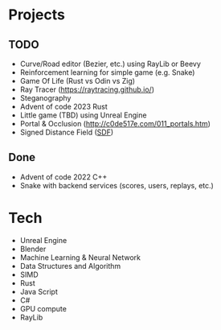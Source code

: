 # Projects

## TODO

- Curve/Road editor (Bezier, etc.) using RayLib or Beevy
- Reinforcement learning for simple game (e.g. Snake)
- Game Of Life (Rust vs Odin vs Zig)
- Ray Tracer (https://raytracing.github.io/)
- Steganography
- Advent of code 2023 Rust
- Little game (TBD) using Unreal Engine
- Portal & Occlusion (http://c0de517e.com/011_portals.htm)
- Signed Distance Field ([SDF](https://www.youtube.com/watch?v=-Xb3Kk3HhIw&t=58s))

## Done

- Advent of code 2022 C++
- Snake with backend services (scores, users, replays, etc.)

# Tech

- Unreal Engine
- Blender
- Machine Learning & Neural Network
- Data Structures and Algorithm
- SIMD
- Rust
- Java Script
- C#
- GPU compute
- RayLib
